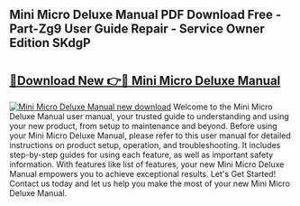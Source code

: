 ## Mini Micro Deluxe Manual PDF Download Free - Part-Zg9 User Guide Repair - Service Owner Edition SKdgP

# <h2><a href="http://bc31944.oget.top/?id=Mini+Micro+Deluxe+Manual">🔗Download New 👉🔴 Mini Micro Deluxe Manual</a></h2>

[![Mini Micro Deluxe Manual new download](https://i.imgur.com/5g1atiW.png)](http://bc31944.oget.top/?id=Mini+Micro+Deluxe+Manual)
Welcome to the Mini Micro Deluxe Manual user manual, your trusted guide to understanding and using your new product, from setup to maintenance and beyond. Before using your Mini Micro Deluxe Manual, please refer to this user manual for detailed instructions on product setup, operation, and troubleshooting. It includes step-by-step guides for using each feature, as well as important safety information. With features like list of features, your new Mini Micro Deluxe Manual empowers you to achieve exceptional results. Let's Get Started! Contact us today and let us help you make the most of your new Mini Micro Deluxe Manual.
